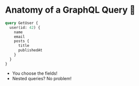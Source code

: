 # Anatomy of a GraphQL Query 🩻

```graphql
query GetUser {
  user(id: 42) {
    name
    email
    posts {
      title
      publishedAt
    }
  }
}
```

- You choose the fields!
- Nested queries? No problem! 